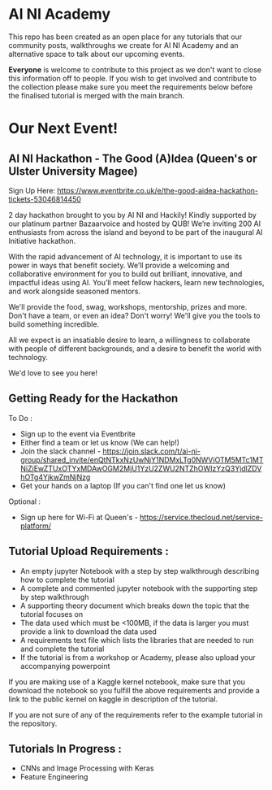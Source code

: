 # AI NI Academy
This repo has been created as an open place for any tutorials that our community posts, walkthroughs we create for AI NI Academy and an alternative space to talk about our upcoming events. 

**Everyone** is welcome to contribute to this project as we don't want to close this information off to people. If you wish to get involved and contribute to the collection please make sure you meet the requirements below before the finalised tutorial is merged with the main branch. 

# Our Next Event!

## AI NI Hackathon - The Good (A)Idea (Queen's or Ulster University Magee) 
Sign Up Here: https://www.eventbrite.co.uk/e/the-good-aidea-hackathon-tickets-53046814450

2 day hackathon brought to you by AI NI and Hackily! Kindly supported by our platinum partner Bazaarvoice and hosted by QUB! We’re inviting 200 AI enthusiasts from across the island and beyond to be part of the inaugural AI Initiative hackathon.

With the rapid advancement of AI technology, it is important to use its power in ways that benefit society. We’ll provide a welcoming and collaborative environment for you to build out brilliant, innovative, and impactful ideas using AI. You’ll meet fellow hackers, learn new technologies, and work alongside seasoned mentors.

We'll provide the food, swag, workshops, mentorship, prizes and more. Don't have a team, or even an idea? Don't worry! We'll give you the tools to build something incredible.

All we expect is an insatiable desire to learn, a willingness to collaborate with people of different backgrounds, and a desire to benefit the world with technology.

We'd love to see you here!

## Getting Ready for the Hackathon

To Do : 
- Sign up to the event via Eventbrite
- Either find a team or let us know (We can help!)
- Join the slack channel - https://join.slack.com/t/ai-ni-group/shared_invite/enQtNTkxNzUwNjY1NDMxLTg0NWViOTM5MTc1MTNiZjEwZTUxOTYxMDAwOGM2MjU1YzU2ZWU2NTZhOWIzYzQ3YjdlZDVhOTg4YjkwZmNjNzg
- Get your hands on a laptop (If you can't find one let us know)

Optional :
- Sign up here for Wi-Fi at Queen's - https://service.thecloud.net/service-platform/

## Tutorial Upload Requirements :
- An empty jupyter Notebook with a step by step walkthrough describing how to complete the tutorial
- A complete and commented jupyter notebook with the supporting step by step walkthrough
- A supporting theory document which breaks down the topic that the tutorial focuses on
- The data used which must be <100MB, if the data is larger you must provide a link to download the data used
- A requirements text file which lists the libraries that are needed to run and complete the tutorial 
- If the tutorial is from a workshop or Academy, please also upload your accompanying powerpoint

If you are making use of a Kaggle kernel notebook, make sure that you download the notebook so you fulfill the above requirements and provide a link to the public kernel on kaggle in description of the tutorial. 

If you are not sure of any of the requirements refer to the example tutorial in the repository. 

## Tutorials In Progress : 
- CNNs and Image Processing with Keras
- Feature Engineering

